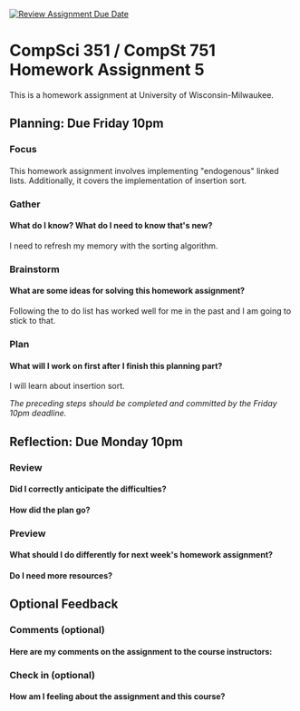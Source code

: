 [![Review Assignment Due Date](https://classroom.github.com/assets/deadline-readme-button-24ddc0f5d75046c5622901739e7c5dd533143b0c8e959d652212380cedb1ea36.svg)](https://classroom.github.com/a/63gs6Qj8)
# CompSci 351 / CompSt 751 Homework Assignment 5

This is a homework assignment at University of Wisconsin-Milwaukee.

## Planning: Due Friday 10pm

### Focus

####
This homework assignment involves implementing "endogenous" linked lists. Additionally, it covers the implementation of insertion sort.
### Gather

#### What do I know?  What do I need to know that's new?
I need to refresh my memory with the sorting algorithm.

### Brainstorm

#### What are some ideas for solving this homework assignment?
Following the to do list has worked well for me in the past and I am going to stick to that.

### Plan

#### What will I work on first after I finish this planning part?
I will learn about insertion sort. 

*The preceding steps should be completed and committed by the
Friday 10pm deadline.*

## Reflection: Due Monday 10pm

### Review

#### Did I correctly anticipate the difficulties?

#### How did the plan go?

### Preview

#### What should I do differently for next week's homework assignment?

#### Do I need more resources?

## Optional Feedback

### Comments (optional)

#### Here are my comments on the assignment to the course instructors:

### Check in (optional)

#### How am I feeling about the assignment and this course?
